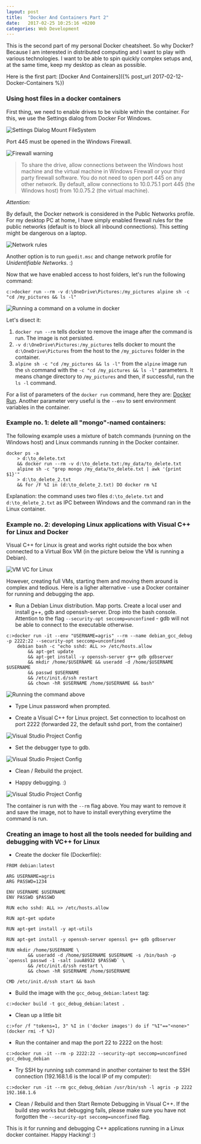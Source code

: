 ```yaml
---
layout: post
title:  "Docker And Containers Part 2"
date:   2017-02-25 10:25:16 +0200
categories: Web Development
---
```

This is the second part of my personal Docker cheatsheet. So why Docker? Because I am interested in distributed computing and I want to play with various technologies. 
I want to be able to spin quickly complex setups and, at the same time, keep my desktop as clean as possible. 

Here is the first part: [Docker And Containers]({% post_url 2017-02-12-Docker-Containers %}) 

### Using host files in a docker containers

First thing, we need to enable drives to be visible within the container. For this, we use the Settings dialog from Docker For Windows.

![Settings Dialog Mount FileSystem]({{site.url}}/assets/docker_2_1.png)

Port 445 must be opened in the Windows Firewall.

![Firewall warning]({{site.url}}/assets/docker_2_2.png)

> To share the drive, allow connections between the Windows host machine and the virtual machine in Windows Firewall or your third party firewall software. You do not need to open port 445 on any other network. 
> By default, allow connections to 10.0.75.1 port 445 (the Windows host) from 10.0.75.2 (the virtual machine). 

*Attention:* 

By default, the Docker network is considered in the Public Networks profile. 
For my desktop PC at home, I have simply enabled firewall rules for the public networks (default is to block all inbound connections). This setting might be dangerous on a laptop.

![Network rules]({{site.url}}/assets/docker_2_3.png)

Another option is to run `gpedit.msc` and change network profile for *Unidentifiable Networks*. :)

Now that we have enabled access to host folders, let's run the following command:

```
c:>docker run --rm -v d:\OneDrive\Pictures:/my_pictures alpine sh -c "cd /my_pictures && ls -l"
```

![Running a command on a volume in docker]({{site.url}}/assets/docker_2_4.png)

Let's disect it:

1. `docker run --rm` tells docker to remove the image after the command is run. The image is not persisted. 
2. `-v d:\OneDrive\Pictures:/my_pictures` tells docker to mount the `d:\OneDrive\Pictures` from the host to the `/my_pictures` folder in the container.
3. `alpine sh -c "cd /my_pictures && ls -l"` from the `alpine` image run the `sh` command with the `-c "cd /my_pictures && ls -l"` parameters. It means change directory to `/my_pictures` and then, if successful, run the `ls -l` command.

For a list of parameters of the `docker run` command, here they are: [Docker Run](https://docs.docker.com/engine/reference/commandline/run/). Another parameter very useful is the `--env` to sent environment variables in the container.

### Example no. 1: delete all "mongo"-named containers:

The following example uses a mixture of batch commands (running on the Windows host) and Linux commands running in the Docker container.

```
docker ps -a 
    > d:\to_delete.txt 
    && docker run --rm -v d:\to_delete.txt:/my_data/to_delete.txt 
    alpine sh -c "grep mongo /my_data/to_delete.txt | awk '{print $1}'" 
    > d:\to_delete_2.txt 
    && for /F %I in (d:\to_delete_2.txt) DO docker rm %I
```

Explanation: the command uses two files `d:\to_delete.txt` and `d:\to_delete_2.txt` as IPC between Windows and the command ran in the Linux container.


### <a name="vclinuxdocker"></a> Example no. 2: developing Linux applications with Visual C++ for Linux and Docker

Visual C++ for Linux is great and  works right outside the box when connected to a Virtual Box VM (in the picture below the VM is running a Debian). 

![VM VC for Linux]({{site.url}}/assets/vsdebian.jpg)

However, creating full VMs, starting them and moving them around is complex and tedious. Here is a ligher alternative - use a Docker container for running and debugging the app.

- Run a Debian Linux distribution. Map ports. Create a local user and install g++, gdb and openssh-server. Drop into the bash console. Attention to the flag `--security-opt seccomp=unconfined` - gdb will not be able to connect to the executable otherwise.

```
c:>docker run -it --env "USERNAME=agris" --rm --name debian_gcc_debug -p 2222:22 --security-opt seccomp=unconfined 
    debian bash -c "echo sshd: ALL >> /etc/hosts.allow 
        && apt-get update 
        && apt-get install -y openssh-server g++ gdb gdbserver 
        && mkdir /home/$USERNAME && useradd -d /home/$USERNAME $USERNAME 
        && passwd $USERNAME 
        && /etc/init.d/ssh restart 
        && chown -hR $USERNAME /home/$USERNAME && bash"
```

![Running the command above]({{site.url}}/assets/docker_2_8.png)

- Type Linux password when prompted.

- Create a Visual C++ for Linux project. Set connection to localhost on port 2222 (forwarded 22, the default sshd port, from the container)

![Visual Studio Project Config]({{site.url}}/assets/docker_2_5.png)

- Set the debugger type to gdb. 

![Visual Studio Project Config]({{site.url}}/assets/docker_2_6.png)

- Clean / Rebuild the project.

- Happy debugging. :)

![Visual Studio Project Config]({{site.url}}/assets/docker_2_7.png)

The container is run with the `--rm` flag above. You may want to remove it and save the image, not to have to install everything everytime the command is run. 

### Creating an image to host all the tools needed for building and debugging with VC++ for Linux

- Create the docker file (Dockerfile):

```
FROM debian:latest

ARG USERNAME=agris
ARG PASSWD=1234

ENV USERNAME $USERNAME
ENV PASSWD $PASSWD

RUN echo sshd: ALL >> /etc/hosts.allow

RUN apt-get update

RUN apt-get install -y apt-utils

RUN apt-get install -y openssh-server openssl g++ gdb gdbserver

RUN mkdir /home/$USERNAME \
        && useradd -d /home/$USERNAME $USERNAME -s /bin/bash -p `openssl passwd -1 -salt iuuA8932 $PASSWD` \
        && /etc/init.d/ssh restart \
        && chown -hR $USERNAME /home/$USERNAME
        
CMD /etc/init.d/ssh start && bash
```

- Build the image with the `gcc_debug_debian:latest` tag:

```
c:>docker build -t gcc_debug_debian:latest .
```

- Clean up a little bit

```
c:>for /f "tokens=1, 3" %I in ('docker images') do if "%I"=="<none>" (docker rmi -f %J)
```

- Run the container and map the port 22 to 2222 on the host:

```
c:>docker run -it --rm -p 2222:22 --security-opt seccomp=unconfined gcc_debug_debian
```

- Try SSH by running ssh command in another container to test the SSH connection (192.168.1.6 is the local IP of my computer):

```
c:>docker run -it --rm gcc_debug_debian /usr/bin/ssh -l agris -p 2222 192.168.1.6
```

- Clean / Rebuild and then Start Remote Debugging in Visual C++. If the build step works but debugging fails, please make sure you have not forgotten the `--security-opt seccomp=unconfined` flag.

This is it for running and debugging C++ applications running in a Linux docker container. Happy Hacking! :)




